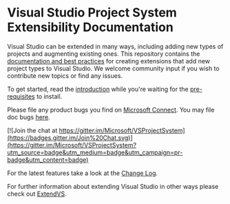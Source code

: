 # Visual Studio Project System Extensibility Documentation

Visual Studio can be extended in many ways, including adding new types of projects and augmenting
existing ones. This repository contains the [documentation and best practices][1] for
creating extensions that add new project types to Visual Studio. We welcome community input if you
wish to contribute new topics or find any issues.

To get started, read the [introduction][intro] while you're waiting for the [pre-requisites][prereq] to install.
 
Please file any product bugs you find on [Microsoft Connect][connect]. 
You may file doc bugs [here][docbugs].

[![Join the chat at https://gitter.im/Microsoft/VSProjectSystem](https://badges.gitter.im/Join%20Chat.svg)](https://gitter.im/Microsoft/VSProjectSystem?utm_source=badge&utm_medium=badge&utm_campaign=pr-badge&utm_content=badge)

For the latest features take a look at the [Change Log][changelog].

For further information about extending Visual Studio in other ways please check out
[ExtendVS][3].

 [1]: doc/Index.md
 [2]: http://aka.ms/vsprojectsystemextensibilityvsix
 [3]: http://microsoft.github.io/extendvs/
 [4]: https://www.visualstudio.com/en-us/downloads/visual-studio-2015-downloads-vs.aspx
 [VSSDK]: http://go.microsoft.com/?linkid=9877247
 [prereq]: doc/overview/prereqs.md
 [intro]: doc/overview/intro.md
 [changelog]: doc/changelog.md
 [connect]: https://connect.microsoft.com/VisualStudio
 [docbugs]: https://github.com/Microsoft/VSProjectSystem/issues
 
